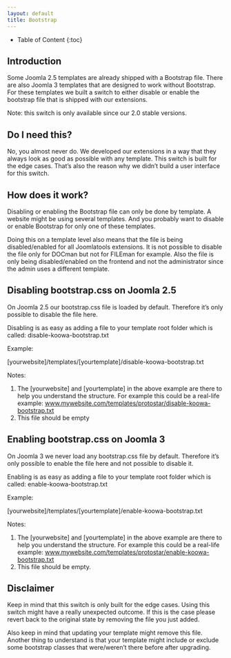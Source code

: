 ```yaml
---
layout: default
title: Bootstrap
---
```


* Table of Content
{:toc}

## Introduction

Some Joomla 2.5 templates are already shipped with a Bootstrap file. There are also Joomla 3 templates that are designed to work without Bootstrap. For these templates we built a switch to either disable or enable the bootstrap file that is shipped with our extensions.

Note: this switch is only available since our 2.0 stable versions.

## Do I need this?

No, you almost never do. We developed our extensions in a way that they always look as good as possible with any template. This switch is built for the edge cases. That’s also the reason why we didn’t build a user interface for this switch.

## How does it work?

Disabling or enabling the Bootstrap file can only be done by template. A website might be using several templates. And you probably want to disable or enable Bootstrap for only one of these templates. 

Doing this on a template level also means that the file is being disabled/enabled for all Joomlatools extensions. It is not possible to disable the file only for DOCman but not for FILEman for example. Also the file is only being disabled/enabled on the frontend and not the administrator since the admin uses a different template.

## Disabling bootstrap.css on Joomla 2.5

On Joomla 2.5 our bootstrap.css file is loaded by default. Therefore it’s only possible to disable the file here.

Disabling is as easy as adding a file to your template root folder which is called: disable-koowa-bootstrap.txt

Example:	

[yourwebsite]/templates/[yourtemplate]/disable-koowa-bootstrap.txt

Notes:

1. The [yourwebsite] and [yourtemplate] in the above example are there to help you understand the structure. For example this could be a real-life example: www.mywebsite.com/templates/protostar/disable-koowa-bootstrap.txt
2. This file should be empty

## Enabling bootstrap.css on Joomla 3

On Joomla 3 we never load any bootstrap.css file by default. Therefore it’s only possible to enable the file here and not possible to disable it.

Enabling is as easy as adding a file to your template root folder which is called: enable-koowa-bootstrap.txt

Example:

[yourwebsite]/templates/[yourtemplate]/enable-koowa-bootstrap.txt

Notes:

1. The [yourwebsite] and [yourtemplate] in the above example are there to help you understand the structure. For example this could be a real-life example: www.mywebsite.com/templates/protostar/enable-koowa-bootstrap.txt
2. This file should be empty.

## Disclaimer

Keep in mind that this switch is only built for the edge cases. Using this switch might have a really unexpected outcome. If this is the case please revert back to the original state by removing the file you just added.

Also keep in mind that updating your template might remove this file. Another thing to understand is that your template might include or exclude some bootstrap classes that were/weren’t there before after upgrading.